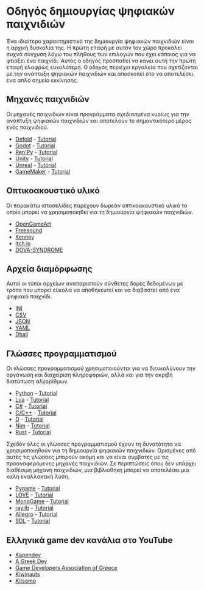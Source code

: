 # Οδηγός δημιουργίας ψηφιακών παιχνιδιών

Ένα ιδιαίτερο χαρακτηριστικό της δημιουργία ψηφιακών παιχνιδιών είναι η αρχική δυσκολία της.
Η πρώτη επαφή με αυτόν τον χώρο προκαλεί συχνά σύγχυση λόγω του πλήθους των επιλογών που έχει κάποιος για να φτιάξει ένα παιχνίδι.
Αυτός ο οδηγός προσπαθεί να κάνει αυτή την πρώτη επαφή ελαφρώς ευκολότερη.
Ο οδηγός περιέχει εργαλεία που σχετίζονται με την ανάπτυξη ψηφιακών παιχνιδιών και αποσκοπεί στο να αποτελέσει ένα απλό σημείο εκκίνησης.

## Μηχανές παιχνιδιών

Οι μηχανές παιχνιδιών είναι προγράμματα σχεδιασμένα κυρίως για την ανάπτυξη ψηφιακών παιχνιδιών
και αποτελούν το σημαντικότερο μέρος ενός παιχνιδιού.

* [Defold](https://defold.com/) - [Tutorial](https://youtu.be/Ri2KStY-mfE?si=b0rsSW_WBq_mX742)
* [Godot](https://godotengine.org/) - [Tutorial](https://youtu.be/S8lMTwSRoRg?si=NBxWnm6Uq9Hz7JMX)
* [Ren'Py](https://www.renpy.org/) - [Tutorial](https://youtu.be/C3Ldd-5PKCw?si=IAYPjq_vks-bfBo1)
* [Unity](https://unity.com/) - [Tutorial](https://youtu.be/XtQMytORBmM?si=piFWN3EBLNBbIlMX)
* [Unreal](https://www.unrealengine.com/en-US) - [Tutorial](https://youtu.be/nvruYLgjKkk?si=BgGhMlXytGk8d9Nc)
* [GameMaker](https://gamemaker.io/en) - [Tutorial](https://youtu.be/nBCDzE9MDbk?si=BgJTOFqQzFoQ4Uqd)

## Οπτικοακουστικό υλικό

Οι παρακάτω ιστοσελίδες παρέχουν δωρεάν οπτικοακουστικό υλικό
το οποίο μπορεί να χρησιμοποιηθεί για τη δημιουργία ψηφιακών παιχνιδιών.

* [OpenGameArt](https://opengameart.org/)
* [Freesound](https://freesound.org/)
* [Kenney](https://www.kenney.nl/)
* [itch.io](https://itch.io/game-assets)
* [DOVA-SYNDROME](https://dova-s.jp/EN/)

## Αρχεία διαμόρφωσης

Αυτοί οι τύποι αρχείων αναπαριστούν σύνθετες δομές δεδομένων
με τρόπο που μπορεί εύκολα να αποθηκευτεί και να διαβαστεί από ένα ψηφιακό παιχνίδι.

* [ΙΝΙ](https://en.wikipedia.org/wiki/INI_file)
* [CSV](https://en.wikipedia.org/wiki/Comma-separated_values)
* [JSON](https://en.wikipedia.org/wiki/JSON)
* [YAML](https://en.wikipedia.org/wiki/YAML)
* [Dhall](https://dhall-lang.org/)

## Γλώσσες προγραμματισμού

Οι γλώσσες προγραμματισμού χρησιμοποιούνται για να διευκολύνουν την οργάνωση και διαχείριση πληροφοριών,
αλλά και για την ακριβή διατύπωση αλγορίθμων.

* [Python](https://www.python.org/) - [Tutorial](https://youtu.be/rfscVS0vtbw?si=cfLsGVGiqCjZSK7e)
* [Lua](https://www.lua.org/) - [Tutorial](https://youtu.be/iMacxZQMPXs?si=wz-g8Jw7rEa58e-R)
* [C#](https://dotnet.microsoft.com/en-us/languages/csharp) - [Tutorial](https://youtu.be/M5ugY7fWydE?si=XE7oHm4x3di7dcy6)
* [C/C++](https://en.cppreference.com/w/c/language) - [Tutorial](https://youtu.be/LGOgNqkRMs0?si=60u573XNlxOFlTay)
* [D](https://dlang.org/) - [Tutorial](https://youtu.be/SpaBnkUHHuI?si=QbmtlHLzVY3gCcQa)
* [Nim](https://nim-lang.org/) - [Tutorial](https://youtu.be/5tVIsDYPClA?si=ztB3-DUh-cJy_slR)
* [Rust](https://www.rust-lang.org/) - [Tutorial](https://youtu.be/ygL_xcavzQ4?si=hBQfmtK6ane16k9r)

Σχεδόν όλες οι γλώσσες προγραμματισμού έχουν τη δυνατότητα να χρησιμοποιηθούν για τη δημιουργία ψηφιακών παιχνιδιών.
Ορισμένες από αυτές τις γλώσσες μπορούν ακόμη και να είναι συμβατές με τις προαναφερόμενες μηχανές παιχνιδιών.
Σε περιπτώσεις όπου δεν υπάρχει διαθέσιμη μηχανή παιχνιδιών, μια βιβλιοθήκη μπορεί να αποτελέσει μια καλή εναλλακτική λύση.

* [Pygame](https://www.pygame.org/wiki/GettingStarted) - [Tutorial](https://youtu.be/FfWpgLFMI7w?si=XmRIXNgXPRx80PLS)
* [LÖVE](https://love2d.org/) - [Tutorial](https://youtu.be/I549C6SmUnk?si=yB_t-421DEY7ZQuq)
* [MonoGame](https://monogame.net/) - [Tutorial](https://youtu.be/sPH-sNTSrhw?si=HTGKAFq0tUK4NU7y)
* [raylib](https://www.raylib.com/) - [Tutorial](https://youtu.be/-F6THkPkF2I?si=CUISsiIYMR_MjG1H)
* [Allegro](https://liballeg.org/) - [Tutorial](https://youtu.be/9Miq1KpK4ec?si=dxoyh82BLt3uaP3_)
* [SDL](https://www.libsdl.org/) - [Tutorial](https://youtu.be/QM4WW8hcsPU?si=K3DoVxDXth2Wh21e)

## Ελληνικά game dev κανάλια στο YouTube

* [Kapendev](https://youtube.com/@Kapendev?si=FgvNxnieMahVozkv)
* [A Greek Dev](https://www.youtube.com/@a_greek_dev)
* [Game Developers Association of Greece](https://youtube.com/@gamedevelopersassociationo866?si=awDqWFUfbZKP5ZXv)
* [Kiwinauts](https://www.youtube.com/@wearethekiwinauts)
* [Kitsomo](https://youtube.com/@Kitsomo?si=ffS6tkUb--JTIgTx)
